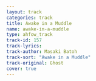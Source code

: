 ```yaml
---
layout: track
categories: track
title: Awake in a Muddle
name: awake-in-a-muddle
type: ahfow_track
track-id: 157
track-lyrics: 
track-author: Masaki Batoh
track-sort: "Awake in a Muddle"
track-original: Ghost
cover: true
---
```

